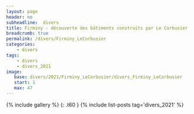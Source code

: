 ```yaml
---
layout: page
header: no
subheadline:  divers
title: Firminy - découverte des bâtiments construits par Le Corbusier
breadcrumb: true
permalink: /divers/Firminy_LeCorbusier
categories:
    - divers
tags:
    - divers
    - divers_2021
image:
   base: divers/2021/Firminy_LeCorbusier/divers_Firminy_LeCorbusier
   start: 1
   max: 47
---
```

{% include gallery %}
{: .t60 }
{% include list-posts tag='divers_2021' %}
